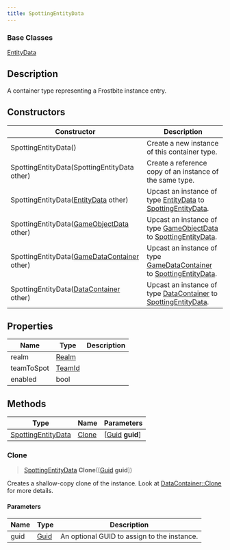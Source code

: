```yaml
---
title: SpottingEntityData
---
```

### Base Classes

[EntityData](EntityData)

## Description

A container type representing a Frostbite instance entry.

## Constructors

| Constructor                                                                   | Description                                                                                                                 |
| ----------------------------------------------------------------------------- | --------------------------------------------------------------------------------------------------------------------------- |
| SpottingEntityData()                                                          | Create a new instance of this container type.                                                                               |
| SpottingEntityData(SpottingEntityData other)                                  | Create a reference copy of an instance of the same type.                                                                    |
| SpottingEntityData([EntityData](EntityData) other)                            | Upcast an instance of type [EntityData](EntityData) to [SpottingEntityData](SpottingEntityData).                            |
| SpottingEntityData([GameObjectData](GameObjectData) other)                    | Upcast an instance of type [GameObjectData](GameObjectData) to [SpottingEntityData](SpottingEntityData).                    |
| SpottingEntityData([GameDataContainer](GameDataContainer) other)              | Upcast an instance of type [GameDataContainer](GameDataContainer) to [SpottingEntityData](SpottingEntityData).              |
| SpottingEntityData([DataContainer](/vext/ref/shared/class/datacontainer) other) | Upcast an instance of type [DataContainer](/vext/ref/shared/class/datacontainer) to [SpottingEntityData](SpottingEntityData). |

## Properties

| Name       | Type             | Description |
| ---------- | ---------------- | ----------- |
| realm      | [Realm](Realm)   |             |
| teamToSpot | [TeamId](TeamId) |             |
| enabled    | bool             |             |

## Methods

| Type                                     | Name            | Parameters                                     |
| ---------------------------------------- | --------------- | ---------------------------------------------- |
| [SpottingEntityData](SpottingEntityData) | [Clone](#clone) | \[[Guid](/vext/ref/shared/class/guid) **guid**\] |

### Clone

> [SpottingEntityData](SpottingEntityData) **Clone**(\[[Guid](/vext/ref/shared/class/guid) **guid**\])

Creates a shallow-copy clone of the instance. Look at [DataContainer::Clone](/vext/ref/shared/class/datacontainer#clone) for more details.

#### Parameters

| Name | Type         | Description                                 |
| ---- | ------------ | ------------------------------------------- |
| guid | [Guid](Guid) | An optional GUID to assign to the instance. |
